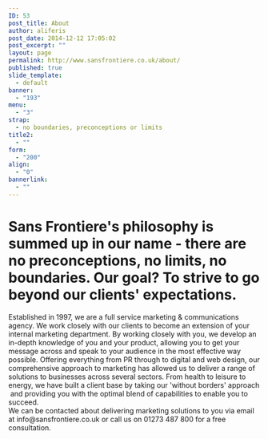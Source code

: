 ```yaml
---
ID: 53
post_title: About
author: aliferis
post_date: 2014-12-12 17:05:02
post_excerpt: ""
layout: page
permalink: http://www.sansfrontiere.co.uk/about/
published: true
slide_template:
  - default
banner:
  - "193"
menu:
  - "3"
strap:
  - no boundaries, preconceptions or limits
title2:
  - ""
form:
  - "200"
align:
  - "0"
bannerlink:
  - ""
---
```

<h1 class="tp-hp-intro greentext bold">Sans Frontiere's philosophy is summed up in our name - there are no preconceptions, no limits, no boundaries. Our goal? To strive to go beyond our clients' expectations.</h1>
<div class="leftcol">Established in 1997, we are a full service marketing &amp; communications agency. We work closely with our clients to become an extension of your internal marketing department. By working closely with you, we develop an in-depth knowledge of you and your product, allowing you to get your message across and speak to your audience in the most effective way possible. Offering everything from PR through to digital and web design, our comprehensive approach to marketing has allowed us to deliver a range of solutions to businesses across several sectors. From health to leisure to energy, we have built a client base by taking our 'without borders' approach  and providing you with the optimal blend of capabilities to enable you to succeed.</div>
<div class="leftcol"></div>
<div class="leftcol">We can be contacted about delivering marketing solutions to you via email at info@sansfrontiere.co.uk or call us on 01273 487 800 for a free consultation.</div>